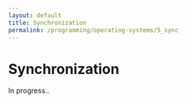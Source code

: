 ```yaml
---
layout: default
title: Synchronization
permalink: /programming/operating-systems/5_sync
---
```


# Synchronization

In progress..
